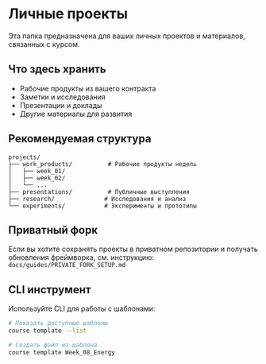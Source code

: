 # Личные проекты

Эта папка предназначена для ваших личных проектов и материалов, связанных с курсом.

## Что здесь хранить

- Рабочие продукты из вашего контракта
- Заметки и исследования
- Презентации и доклады
- Другие материалы для развития

## Рекомендуемая структура

```
projects/
├── work_products/          # Рабочие продукты недель
│   ├── week_01/
│   ├── week_02/
│   └── ...
├── presentations/          # Публичные выступления
├── research/              # Исследования и анализ
└── experiments/           # Эксперименты и прототипы
```

## Приватный форк

Если вы хотите сохранять проекты в приватном репозитории и получать обновления фреймворка, см. инструкцию: `docs/guides/PRIVATE_FORK_SETUP.md`

## CLI инструмент

Используйте CLI для работы с шаблонами:

```bash
# Показать доступные шаблоны
course template --list

# Создать файл из шаблона
course template Week_08_Energy
```

